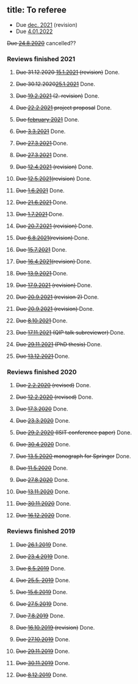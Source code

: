 title: To referee
---

   
  
   
* Due [dec. 2021](REF_beneduci2021) (revision)    
* Due [4.01.2022](REF_cree2021)
   


<del>Due [24.8.2020](REF_khrennikov2020)</del> cancelled??

### Reviews finished 2021


1. <del>Due  31.12.2020 [15.1.2021](REF_haapasalo2020a) (revision)</del> Done.

1. <del> Due 30.12.2020[25.1.2021](REF_gao2020)</del> Done.

1. <del>Due [19.2.2021](REF_haapasalo2020a) (2. revision)</del> Done.

1. <del>Due [22.2.2021](REF_huber2021) project proposal</del> Done.

1. <del> Due [february 2021](REF_chehade2021)</del> Done.

1. <del> Due [3.3.2021](REF_hollands2021)</del> Done.

1. <del> Due [27.3.2021](REF_regula2021) </del> Done.

1. <del>Due [27.3.2021](REF_hatano2021)</del> Done.    

1. <del> Due [12.4.2021](REF_plosker2020) (revision)</del> Done.

1.  <del>Due [12.5.2021](REF_hollands2021)(revision)</del> Done.

1. <del> Due [1.6.2021](REF_beneduci2021)</del> Done. 

1. <del> Due [21.6.2021](REF_duarte2021)   </del> Done.

1. <del>Due [1.7.2021](REF_nakahira2021)   </del> Done.

1. <del>Due [20.7.2021](REF_gao2020) (revision) </del> Done. 

1. <del>Due [6.8.2021](REF_regula2021)(revision) </del> Done.

1. <del> Due [15.7.2021](REF_kim2021)</del> Done.

1. <del> Due [16.4.2021](REF_hatano2021)(revision)   </del> Done.  

1. <del> Due [13.9.2021](REF_zhang2021)    </del> Done.

1. <del> Due [17.9.2021](REF_duarte2021) (revision)  </del> Done.

1. <del> Due [20.9.2021](REF_hollands2021) (revision 2) </del> Done.

1. <del> Due [20.9.2021](REF_nakahira2021) (revision) </del> Done.

1. <del> Due [8.10.2021](REF_carbone2021) </del> Done.    

1. <del>Due [17.11.2021](REF_lami2021) (QIP talk subreviewer) </del> Done.

1. <del>Due [29.11.2021](REF_girotti2021) (PhD thesis)  </del> Done.

1. <del>  Due [13.12.2021](REF_faulkner2021) </del> Done. 

### Reviews finished 2020


1. <del>Due [2.2.2020](REF_podsedkowska2019) (revised)</del>  Done.

1. <del>Due [12.2.2020](REF_dallarno2019) (revised)</del>  Done.

1. <del>Due [17.3.2020](REF_bullock2020)</del>  Done.

1. <del>Due [23.3.2020](REF_haapasalo2020)</del>  Done.

1. <del>Due [29.2.2020](REF_coll2020) (ISIT conference paper)</del> Done.

1. <del>Due [30.4.2020](REF_chakraborty2020)</del>  Done.

1. <del>Due [13.5.2020](REF_hiai2020) monograph for Springer</del> Done.

1. <del>Due [11.5.2020](REF_brasil2020)</del> Done.

1. <del>Due [27.8.2020](REF_chakraborty2020)</del> Done.

1. <del> Due [13.11.2020](REF_haapasalo2020a)</del> Done.

1. <del> Due [30.11.2020](REF_plosker2020)</del> Done.

1. <del> Due [16.12.2020](REF_qi2020)</del> Done.


### Reviews finished 2019


1. <del>Due [26.1.2019](REF_gour2019)</del> Done.

1. <del>Due [23.4.2019](REF_molnar2019)</del> Done.

2. <del>Due [8.5.2019](REF_labuschagne2019)</del> Done.

3. <del>Due [25.5. 2019](REF_haapasalo2019)</del> Done.

4. <del>Due [15.6.2019](REF_aray2019)</del>  Done.

5. <del>Due [27.5.2019](REF_gzyl2019)</del> Done.

6. <del>Due [7.8.2019](REF_carlen2019)</del> Done.

7. <del>Due [16.10.2019](REF_carlen2019) (revision)</del>  Done.

8. <del>Due [27.10.2019](REF_shahbazi2019)</del> Done.

9. <del>Due [29.11.2019](REF_dallarno2019)</del> Done.
 
9. <del>Due [30.11.2019](REF_pitrik2019)</del> Done.

10. <del>Due [8.12.2019](REF_podsedkowska2019)</del> Done.
 
